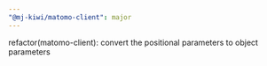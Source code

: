 ```yaml
---
"@mj-kiwi/matomo-client": major
---
```


refactor(matomo-client): convert the positional parameters to object parameters
